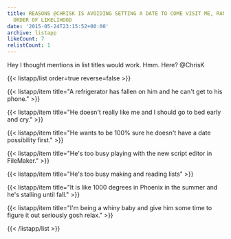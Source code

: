 ```yaml
---
title: REASONS @CHRISK IS AVOIDING SETTING A DATE TO COME VISIT ME, RANKED IN REVERSE
  ORDER OF LIKELIHOOD
date: '2015-05-24T23:15:52+00:00'
archive: listapp
likeCount: 7
relistCount: 1
---
```


Hey I thought mentions in list titles would work. Hmm. Here? @ChrisK

{{< listapp/list order=true reverse=false >}}

   {{< listapp/item title="A refrigerator has fallen on him and he can't get to his phone." >}}

   {{< listapp/item title="He doesn't really like me and I should go to bed early and cry." >}}

   {{< listapp/item title="He wants to be 100% sure he doesn't have a date possibility first." >}}

   {{< listapp/item title="He's too busy playing with the new script editor in FileMaker." >}}

   {{< listapp/item title="He's too busy making and reading lists" >}}

   {{< listapp/item title="It is like 1000 degrees in Phoenix in the summer and he's stalling until fall." >}}

   {{< listapp/item title="I'm being a whiny baby and give him some time to figure it out seriously gosh relax." >}}

{{< /listapp/list >}}
